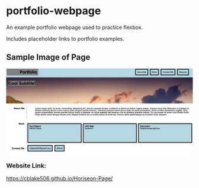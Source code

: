 # portfolio-webpage
An example portfolio webpage used to practice flexbox.

Includes placeholder links to portfolio examples.

## Sample Image of Page
![An image of the page created.](./assets/example-image.png)

### Website Link:
https://cblake506.github.io/Horiseon-Page/